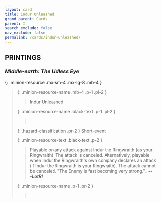 ```yaml
---
layout: card
title: Indur Unleashed
grand_parent: Cards
parent: I
search_exclude: false
nav_exclude: false
permalink: /cards/indur-unleashed/
---
```


## PRINTINGS


### _Middle-earth: The Lidless Eye_

{: .minion-resource .mx-sm-4 .mx-lg-8 .mb-4 }
> {: .minion-resource-name .mb-4 .p-1 .pl-2 }
> > <div class="hazard-mp"></div>
> > <div class="card-name">Indur Unleashed</div>
>
> {: .minion-resource-name .black-text .p-1 .pl-2 }
> > &nbsp;
>
> {: .hazard-classification .pr-2 }
> Short-event
>
> {: .minion-resource-text .black-text .p-2 }
> > Playable on any attack against Indur the Ringwraith (as your Ringwraith). The attack is canceled. Alternatively, playable when Indur the Ringwraith's own company declares an attack (if Indur the Ringwraith is your Ringwraith). The attack cannot be canceled.   "The Enemy is fast becoming very strong."_ ***---&NoBreak;LotRI*** 
> 
> {: .minion-resource-name .p-1 .pr-2 }
> > <div class="card-shield"></div>
> > <div class="card-corruption-white">&nbsp;</div>
